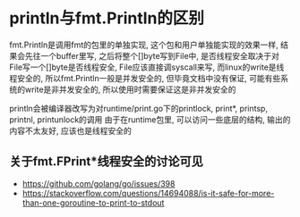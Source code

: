 # println与fmt.Println的区别

fmt.Println是调用fmt的包里的单独实现, 这个包和用户单独能实现的效果一样, 结果会先往一个buffer里写, 之后将整个[]byte写到File中,
是否线程安全取决于对File写一个[]byte是否线程安全, File应该直接调syscall来写, 而linux的write是线程安全的, 所以fmt.Println一般是并发安全的,
但毕竟文档中没有保证, 可能有些系统的write是非并发安全的, 所以使用时需要保证这是非并发安全的

println会被编译器改写为对runtime/print.go下的printlock, print*, printsp, printnl, printunlock的调用
由于在runtime包里, 可以访问一些底层的结构, 输出的内容不太友好, 应该也是线程安全的

## 关于fmt.FPrint*线程安全的讨论可见

- <https://github.com/golang/go/issues/398>
- <https://stackoverflow.com/questions/14694088/is-it-safe-for-more-than-one-goroutine-to-print-to-stdout>
